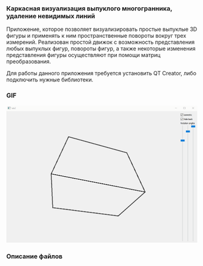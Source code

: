 ### Каркасная визуализация выпуклого многогранника, удаление невидимых линий

Приложение, которое позволяет визуализировать простые выпуклые 3D фигуры и применять к ним пространственные повороты вокруг трех измерений. Реализован простой движок с возможность представления любых выпуклых фигур, повороты фигур, а также некоторые изменения представления фигуры осуществляют при помощи матриц преобразования.

Для работы данного приложения требуется установить QT Creator, либо подключить нужные библиотеки.


### GIF

![](lab2.gif)

### Описание файлов

